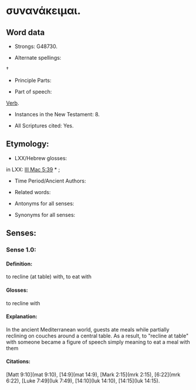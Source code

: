 # συνανάκειμαι.

<!-- Status: S2=NeedsReview -->
<!-- Lexica used for edits: BDAG LN FFM BN LSJM   -->

## Word data

* Strongs: G48730.

* Alternate spellings:

† 

* Principle Parts: 


* Part of speech: 

[Verb](http://ugg.readthedocs.io/en/latest/verb.html).

* Instances in the New Testament: 8.

* All Scriptures cited: Yes.

## Etymology: 


* LXX/Hebrew glosses: 

in LXX: [III Mac 5:39](3Macc.5.39) * ;

* Time Period/Ancient Authors: 


* Related words: 

* Antonyms for all senses:

* Synonyms for all senses: 


## Senses: 


### Sense  1.0: 

#### Definition: 

to recline (at table) with, to eat with 

#### Glosses: 

to recline with

#### Explanation: 

In the ancient Mediterranean world, guests ate meals while partially reclining on couches around a central table.  As a result, to "recline at table" with someone became a figure of speech simply meaning to eat a meal with them 

#### Citations: 

[Matt 9:10](mat 9:10), [14:9](mat 14:9), [Mark 2:15](mrk 2:15), [6:22](mrk 6:22), [Luke 7:49](luk 7:49), [14:10](luk 14:10), [14:15](luk 14:15).